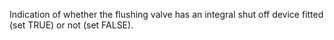 ﻿Indication of whether the flushing valve has an integral shut off device fitted (set TRUE) or not (set FALSE).
